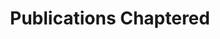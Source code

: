---
lang: en-US
title: Publications Chaptered
description:
pageHeader: true
layout: DoiPublicationsChaptered
---